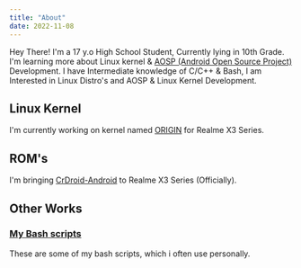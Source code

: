 ```yaml
---
title: "About"
date: 2022-11-08
---
```

Hey There! I'm a 17 y.o High School Student, Currently lying in 10th Grade. I'm learning more about Linux kernel & [AOSP (Android Open Source Project)](https://source.android.com/) Development. I have Intermediate knowledge of C/C++ & Bash, I am Interested in Linux Distro's and AOSP & Linux Kernel Development.

## Linux Kernel

I'm currently working on kernel named [ORIGIN](https://github.com/Patriot-06/android_kernel_realme_x3) for Realme X3 Series.

## ROM's

I'm bringing [CrDroid-Android](https://github.com/crdroidandroid) to Realme X3 Series (Officially).

## Other Works

### [My Bash scripts](https://github.com/Patriot-06/Scripts)
These are some of my bash scripts, which i often use personally.
